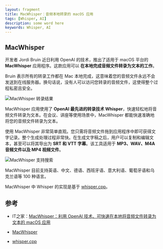 ```yaml
---
layout: fragment
title: MacWhisper：音频本地转录的 macOS 应用
tags: [Whisper, AI]
description: some word here
keywords: Whisper, AI
---
```


## MacWhisper

开发者 Jordi Bruin 近日利用 OpenAI 的技术，推出了适用于 macOS 平台的 **MacWhisper** 应用程序。这款应用可以 **在本地完成音频文件转录为文本的工作**。

Bruin 表示所有的转录工作都在 Mac 本地完成，这意味着您的音频文件永远不会发送到在线服务器。换句话说，没有人可以访问您转录的音频文件，这使得整个过程私密且安全。

![MacWhisper 转录结果](https://public-files.gumroad.com/z9vryir4x5h2qf6a8hru74psrfuw)

MacWhisper 应用使用了 **OpenAI 最先进的转录技术 Whisper**，快速轻松地将音频文件转录为文本。在会议、讲座等使用场景中，MacWhisper 都能快速准确地将您的音频文件转录为文本。

使用 MacWhisper 非常简单直观。您只需将音频文件拖到应用程序中即可获得文字记录。整个生成处理过程非常快。在生成文字稿之后，用户可以复制和编辑文本，甚至可以将其导出为 **SRT 和 VTT 字幕**。该工具适用于 **MP3、WAV、M4A 音频文件以及 MP4 视频文件**。

![MacWhisper 支持搜索](https://public-files.gumroad.com/lakf317jc396xzjvn1ighiqdmza9)

MacWhisper 目前支持英语、中文、德语、西班牙语、意大利语、葡萄牙语和乌克兰语等 100 种语言。

MacWhisper 中 Whisper 的实现是基于 [whisper.cpp](https://github.com/ggerganov/whisper.cpp)。



## 参考

- IT之家：[MacWhisper：利用 OpenAI 技术、可快速在本地将音频文件转录为文本的 macOS 应用](https://www.ithome.com/0/671/145.htm)

- [MacWhisper](https://goodsnooze.gumroad.com/l/macwhisper)

- [whisper.cpp](https://github.com/ggerganov/whisper.cpp)